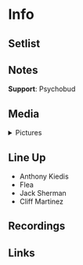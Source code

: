 # Info

## Setlist

## Notes

**Support**: Psychobud

## Media 

<details>
  <summary>Pictures</summary>
  <img alt="Flyer" title="Flyer" src="19850205f.jpg" height="200" />
  <img alt="Clipping" title="Clipping" src="19850205a.jpg" height="200" />  
</details>

## Line Up

* Anthony Kiedis
* Flea
* Jack Sherman
* Cliff Martinez

## Recordings

## Links
